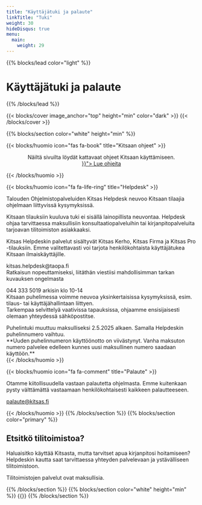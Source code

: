 ```yaml
---
title: "Käyttäjätuki ja palaute"
linkTitle: "Tuki"
weight: 30
hideDisqus: true
menu:
  main:
    weight: 29
---
```


{{% blocks/lead color="light" %}}

# Käyttäjätuki ja palaute

{{% /blocks/lead %}}

{{< blocks/cover image_anchor="top" height="min" color="dark" >}}
{{< /blocks/cover >}}

{{% blocks/section color="white" height="min" %}}

{{< blocks/huomio icon="fas fa-book" title="Kitsaan ohjeet" >}}

<p class="lead" style="text-align:center">Näiltä sivuilta löydät kattavaat ohjeet Kitsaan käyttämiseen.<br>
<a class="btn btn-lg btn-primary" style="margin-top: 1em; margin-bottom: 1em;" href="{{< relref "/docs/">}}">
Lue ohjeita
</a>
</p>
{{< /blocks/huomio >}}

{{< blocks/huomio icon="fa fa-life-ring" title="Helpdesk" >}}

<p class="lead">Talouden Ohjelmistopalveluiden Kitsas Helpdesk neuvoo Kitsaan tilaajia ohjelmaan liittyvissä kysymyksissä.</p>

<p>Kitsaan tilauksiin kuuluva tuki ei sisällä lainopillista neuvontaa. Helpdesk ohjaa tarvittaessa maksullisiin konsultaatiopalveluihin tai kirjanpitopalveluita tarjoavan tilitoimiston asiakkaaksi.</p>

<div class="tukijuttu">Kitsas Helpdeskin palvelut sisältyvät Kitsas Kerho, Kitsas Firma ja Kitsas Pro -tilauksiin. Emme valitettavasti voi tarjota henkilökohtaista käyttäjätukea  Kitsaan ilmaiskäyttäjille. </div>

<p><span class="fa fa-envelope"></span> kitsas.helpdesk@taopa.fi <br/>
Ratkaisun nopeuttamiseksi, liitäthän viestiisi mahdollisimman tarkan kuvauksen ongelmasta</p>
<p><span class="fa fa-phone"></span> 044 333 5019 arkisin klo 10-14<br/>
Kitsaan puhelimessa voimme neuvoa yksinkertaisissa kysymyksissä, esim. tilaus- tai käyttäjähallintaan liittyen.<br/>
Tarkempaa selvittelyä vaativissa tapauksissa, ohjaamme ensisijaisesti olemaan yhteydessä sähköpostitse.  </p>
<div class="tukijuttu">Puhelintuki muuttuu maksulliseksi 2.5.2025 alkaen. Samalla Helpdeskin puhelinnumero vaihtuu.<br/>**Uuden puhelinnumeron käyttöönotto on viivästynyt. Vanha maksuton numero palvelee edelleen kunnes uusi maksullinen numero saadaan käyttöön.**</div>
{{< /blocks/huomio >}}

{{< blocks/huomio icon="fa fa-comment" title="Palaute" >}}

<p class="lead">Otamme kiitollisuudella vastaan palautetta ohjelmasta.
Emme kuitenkaan pysty välttämättä vastaamaan henkilökohtaisesti kaikkeen palautteeseen. 
</p>
<p><span class="fa fa-envelope"></span> <a href="mailto:palaute@kitsas.fi">palaute@kitsas.fi</a></p>

{{< /blocks/huomio >}}
{{% /blocks/section %}}
{{% blocks/section color="primary" %}}

<div class="keskella">
<i class="fa fa-home hugeicon"></i>

## Etsitkö tilitoimistoa?

<p>Haluaisitko käyttää Kitsasta, mutta tarvitset apua kirjanpitosi hoitamiseen?<br/>
Helpdeskin kautta saat tarvittaessa yhteyden palvelevaan ja ystävälliseen tilitoimistoon.</p>
<p>Tilitoimistojen palvelut ovat maksullisia.
</div>
{{% /blocks/section %}}
{{% blocks/section color="white" height="min" %}}
{{<uutiskirje>}}
{{% /blocks/section %}}
